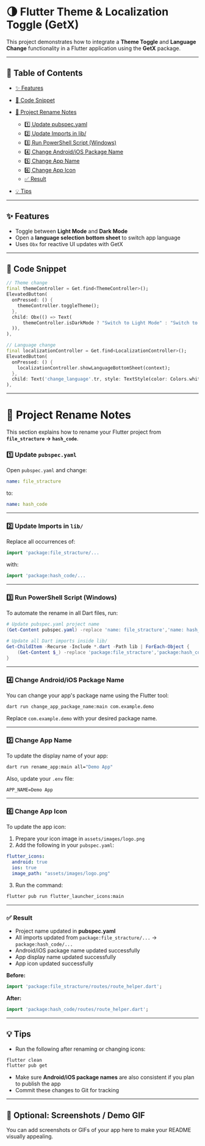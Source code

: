 # 🌗 Flutter Theme & Localization Toggle (GetX)

This project demonstrates how to integrate a **Theme Toggle** and **Language Change** functionality in a Flutter application using the **GetX** package.

---

## 📑 Table of Contents

* [✨ Features](#-features)
* [🧩 Code Snippet](#-code-snippet)
* [🔄 Project Rename Notes](#-project-rename-notes)

  * [1️⃣ Update pubspec.yaml](#1️⃣-update-pubspecyaml)
  * [2️⃣ Update Imports in lib/](#2️⃣-update-imports-in-lib)
  * [3️⃣ Run PowerShell Script (Windows)](#3️⃣-run-powershell-script-windows)
  * [4️⃣ Change Android/iOS Package Name](#4️⃣-change-androidios-package-name)
  * [5️⃣ Change App Name](#5️⃣-change-app-name)
  * [6️⃣ Change App Icon](#6️⃣-change-app-icon)
  * [✅ Result](#-result)
* [💡 Tips](#-tips)

---

## ✨ Features

* Toggle between **Light Mode** and **Dark Mode**
* Open a **language selection bottom sheet** to switch app language
* Uses `Obx` for reactive UI updates with GetX

---

## 🧩 Code Snippet

```dart
// Theme change
final themeController = Get.find<ThemeController>();
ElevatedButton(
  onPressed: () {
    themeController.toggleTheme();
  },
  child: Obx(() => Text(
      themeController.isDarkMode ? "Switch to Light Mode" : "Switch to Dark Mode"
  )),
),

// Language change
final localizationController = Get.find<LocalizationController>();
ElevatedButton(
  onPressed: () {
    localizationController.showLanguageBottomSheet(context);
  },
  child: Text('change_language'.tr, style: TextStyle(color: Colors.white)),
),
```

---

# 🔄 Project Rename Notes

This section explains how to rename your Flutter project from **`file_stracture` → `hash_code`**.

### 1️⃣ Update `pubspec.yaml`

Open `pubspec.yaml` and change:

```yaml
name: file_stracture
```

to:

```yaml
name: hash_code
```

---

### 2️⃣ Update Imports in `lib/`

Replace all occurrences of:

```dart
import 'package:file_stracture/...
```

with:

```dart
import 'package:hash_code/...
```

---

### 3️⃣ Run PowerShell Script (Windows)

To automate the rename in all Dart files, run:

```powershell
# Update pubspec.yaml project name
(Get-Content pubspec.yaml) -replace 'name: file_stracture','name: hash_code' | Set-Content pubspec.yaml

# Update all Dart imports inside lib/
Get-ChildItem -Recurse -Include *.dart -Path lib | ForEach-Object {
    (Get-Content $_) -replace 'package:file_stracture','package:hash_code' | Set-Content $_
}
```

---

### 4️⃣ Change Android/iOS Package Name

You can change your app's package name using the Flutter tool:

```bash
dart run change_app_package_name:main com.example.demo
```

Replace `com.example.demo` with your desired package name.

---

### 5️⃣ Change App Name

To update the display name of your app:

```bash
dart run rename_app:main all="Demo App"
```

Also, update your `.env` file:

```
APP_NAME=Demo App
```

---

### 6️⃣ Change App Icon

To update the app icon:

1. Prepare your icon image in `assets/images/logo.png`
2. Add the following in your `pubspec.yaml`:

```yaml
flutter_icons:
  android: true
  ios: true
  image_path: "assets/images/logo.png"
```

3. Run the command:

```bash
flutter pub run flutter_launcher_icons:main
```

---

### ✅ Result

* Project name updated in **pubspec.yaml**
* All imports updated from `package:file_stracture/...` → `package:hash_code/...`
* Android/iOS package name updated successfully
* App display name updated successfully
* App icon updated successfully

**Before:**

```dart
import 'package:file_stracture/routes/route_helper.dart';
```

**After:**

```dart
import 'package:hash_code/routes/route_helper.dart';
```

---

## 💡 Tips

* Run the following after renaming or changing icons:

```bash
flutter clean
flutter pub get
```

* Make sure **Android/iOS package names** are also consistent if you plan to publish the app
* Commit these changes to Git for tracking

---

## 📸 Optional: Screenshots / Demo GIF

You can add screenshots or GIFs of your app here to make your README visually appealing.
